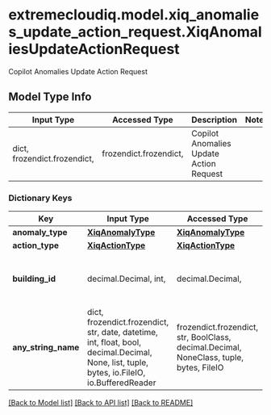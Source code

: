 # extremecloudiq.model.xiq_anomalies_update_action_request.XiqAnomaliesUpdateActionRequest

Copilot Anomalies Update Action Request

## Model Type Info
Input Type | Accessed Type | Description | Notes
------------ | ------------- | ------------- | -------------
dict, frozendict.frozendict,  | frozendict.frozendict,  | Copilot Anomalies Update Action Request | 

### Dictionary Keys
Key | Input Type | Accessed Type | Description | Notes
------------ | ------------- | ------------- | ------------- | -------------
**anomaly_type** | [**XiqAnomalyType**](XiqAnomalyType.md) | [**XiqAnomalyType**](XiqAnomalyType.md) |  | [optional] 
**action_type** | [**XiqActionType**](XiqActionType.md) | [**XiqActionType**](XiqActionType.md) |  | [optional] 
**building_id** | decimal.Decimal, int,  | decimal.Decimal,  | The location id | [optional] value must be a 64 bit integer
**any_string_name** | dict, frozendict.frozendict, str, date, datetime, int, float, bool, decimal.Decimal, None, list, tuple, bytes, io.FileIO, io.BufferedReader | frozendict.frozendict, str, BoolClass, decimal.Decimal, NoneClass, tuple, bytes, FileIO | any string name can be used but the value must be the correct type | [optional]

[[Back to Model list]](../../README.md#documentation-for-models) [[Back to API list]](../../README.md#documentation-for-api-endpoints) [[Back to README]](../../README.md)


